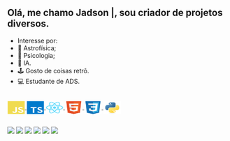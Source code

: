 ## Olá, me chamo Jadson |, sou criador de projetos diversos. 


- Interesse por:
- 🌌 Astrofísica;
- 🧠 Psicologia;
- 🤖 IA.
- 🕹️ Gosto de coisas retrô. 
- 💻 Estudante de ADS.

<div>
<a href="https://github.com/won3er">
  

  

<div style="display: inline_block"><br>
  <img align="center" alt="won3er-01" height="30" width="40" src="https://raw.githubusercontent.com/devicons/devicon/master/icons/javascript/javascript-plain.svg">
  <img align="center" alt="won3er-02" height="30" width="40" src="https://raw.githubusercontent.com/devicons/devicon/master/icons/typescript/typescript-plain.svg">
  <img align="center" alt="won3er-03" height="30" width="40" src="https://raw.githubusercontent.com/devicons/devicon/master/icons/react/react-original.svg">
  <img align="center" alt="won3er-HTML" height="30" width="40" src="https://raw.githubusercontent.com/devicons/devicon/master/icons/html5/html5-original.svg">
  <img align="center" alt="won3er-CSS" height="30" width="40" src="https://raw.githubusercontent.com/devicons/devicon/master/icons/css3/css3-original.svg">
  <img align="center" alt="won3er-Python" height="30" width="40" src="https://raw.githubusercontent.com/devicons/devicon/master/icons/python/python-original.svg">

##

<div> 
    <a href="https://www.linkedin.com/in/jadson-paiva-66b882243/" target="_blank"><img src="https://img.shields.io/badge/-LinkedIn-%230077B5?style=for-the-badge&logo=linkedin&logoColor=white" target="_blank"></a> 
    <a href="https://img.shields.io/badge/Twitter-1DA1F2?style=for-the-badge&logo=twitter&logoColor=white" target="_blank"><img src="https://img.shields.io/badge/-Twitter-%230077B5?style=for-the-badge&logo=twitter&logoColor=white" target="_blank"></a> 
   <a href="https://behance.com/jadsonpaiva" target="_blank"><img src="https://img.shields.io/badge/-Behance-blue?style=for-the-badge&logo=behance&logoColor=white" target="_blank"></a>
  <a href="https://soundcloud.com/reipardo" target="_blank"><img src="https://img.shields.io/badge/SoundCloud-FF3300?style=for-the-badge&logo=soundcloud&logoColor=white" target="_blank"></a>
  <a href="https://www.instagram.com/ojadsonpaiva/" target="_blank"><img src="https://img.shields.io/badge/-Instagram-%23E4405F?style=for-the-badge&logo=instagram&logoColor=white" target="_blank"></a>
  <a href = "mailto:jadsonpaiva2@gmail.com"><img src="https://img.shields.io/badge/-Gmail-%23333?style=for-the-badge&logo=gmail&logoColor=white" target="_blank"></a>
</div>
  
